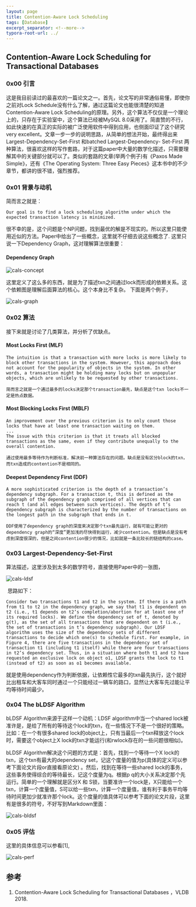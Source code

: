 ```yaml
---
layout: page
title: Contention-Aware Lock Scheduling
tags: [Database]
excerpt_separator: <!--more-->
typora-root-url: ../
---
```


## Contention-Aware Lock Scheduling for Transactional Databases 

### 0x00 引言

   这是我目前读过的最喜欢的一篇论文之一。首先，论文写的非常通俗易懂，即使你之前对Lock Schedule没有什么了解，通过这篇论文也能很清楚的知道Contention-Aware Lock Scheduling的原理。另外，这个算法不仅仅是一个理论上的，只存在于实验室中，这个算法已经被MySQL 8.0采用了。简直赞的不行，如此快速的在真正的实际的被广泛使用软件中得到应用，也侧面印证了这个研究very excellent。文章一步一步的说明思路，从简单的想法开始，最终得出来 Largest-Dependency-Set-First 和batched Largest-Dependency- Set-First 两种算法，很喜欢这样的写作套路，对于这篇paper中大量的数学化描述，只需要理解其中的关键部分就可以了。类似的套路的文章(举两个例子)有《Paxos Made Simple》，还有《The Operating System: Three Easy Pieces》这本书中的不少章节，都讲的很不错，强烈推荐。

### 0x01 背景与动机 

   简而言之就是：

```
Our goal is to find a lock scheduling algorithm under which the expected transaction latency is minimized.
```

  很不幸的是，这个问题是个NP问题，找到最优的解是不现实的。所以这里只能使用近似的方法。Paper中给出了一些概念，这里就不仔细去说这些概念了. 这里只说一下Dependency Graph，这对理解算法很重要：

#### Dependency Graph

![cals-concept](/assets/img/cals-concept.png)

 这里定义了这么多的东西，就是为了描述txn之间通过lock而形成的依赖关系。这个依赖图是理解后面算法的核心。这个本身比不复杂。 下面是两个例子，

![cals-graph](/assets/img/cals-graph.png)

### 0x02 算法

 接下来就是讨论了几类算法，并分析了优缺点。

#### Most Locks First (MLF) 

```
The intuition is that a transaction with more locks is more likely to block other transactions in the system. However, this approach does not account for the popularity of objects in the system. In other words, a transaction might be holding many locks but on unpopular objects, which are unlikely to be requested by other transactions.

简而言之就是一个通过最多的locks决定那个transaction最先，缺点是这个txn locks不一定是热点数据。
```

#### Most Blocking Locks First (MBLF) 

```
An improvement over the previous criterion is to only count those locks that have at least one transaction waiting on them.
...
The issue with this criterion is that it treats all blocked transactions as the same, even if they contribute unequally to the overall contention.

通过使用最多等待作为判断标准，解决前一种算法存在的问题。缺点是没有区分block的txn，而txn造成的contention不是相同的。
```

#### Deepest Dependency First (DDF) 

```
A more sophisticated criterion is the depth of a transaction’s dependency subgraph. For a transaction t, this is defined as the subgraph of the dependency graph comprised of all vertices that can reach t (and all edges between such vertices). The depth of t’s dependency subgraph is characterized by the number of transactions on the longest path in the subgraph that ends in t. 

DDF使用了dependency graph的深度来决定那个txn最先运行，就有可能让更对的dependency graph的“深度”更加浅的尽快得到运行，减少contention。但是缺点是没有考虑到深度很深的，但是之间contention很少的情况，比如就是一条比较长的链结构的case。
```

### 0x03 Largest-Dependency-Set-First 

 算法描述，这里涉及到太多的数学符号，直接使用Paper中的一张图，

![cals-ldsf](/assets/img/cals-ldsf.png)

​    思路如下：

```
Consider two transactions t1 and t2 in the system. If there is a path from t1 to t2 in the dependency graph, we say that t1 is dependent on t2 (i.e., t1 depends on t2’s completion/abortion for at least one of its required locks). We define the dependency set of t, denoted by g(t), as the set of all transactions that are dependent on t (i.e., the set of transactions in t’s dependency subgraph). Our LDSF algorithm uses the size of the dependency sets of different transactions to decide which one(s) to schedule first. For example, in Figure 4, there are five transactions in the dependency set of transaction t1 (including t1 itself) while there are four transactions in t2’s dependency set. Thus, in a situation where both t1 and t2 have requested an exclusive lock on object o1, LDSF grants the lock to t1 (instead of t2) as soon as o1 becomes available.
```

 就是使用dependency作为判断依据，让依赖性它最多的txn最先执行，这个就好比出租车和大客车同时通过一个只能经过一辆车的路口，显然让大客车先过能让平均等待时间最少。

### 0x04 The bLDSF Algorithm 

   bLDSF Algorithm来源于这样一个动机：LDSF algorithm中当一个shared lock被准许是，是给了所有的等待这个lock的txn，在一些情况下不是一个很好的策略。比如：在一个有很多shared lock的object上，只有当最后一个txn释放这个lock时，需要这个object上X lock的txn才能运行(和rwlock存在的一些问题很相似)。

   bLDSF Algorithm解决这个问题的方式是：首先，找到一个等待一个X lock的txn，这个txn有最大的dependency set，记这个度量的值为p(具体的定义可以参考下面论文片段or直接看原论文) 。然后，找到在等待一些shared lock的事务，这些事务使得综合的等待最长，记这个度量为q。根据p q的大小关系决定那个先运行。简单的一个理解就是区分X 和 S锁，当要准许一个lock是，X只能给一个txn，计算一个度量值，S可以给一些txn，计算一个度量值，谁有利于事务平均等待时间更加少就准许那个lock。这个度量的值具体可以参考下面的论文片段，这里有是很多的符号，不好写到Markdown里面：

![cals-bldsf](/assets/img/cals-bldsf.png)

### 0x05 评估

  这里的具体信息可以参看[1],

![cals-perf](/assets/img/cals-perf.png)

## 参考

1. Contention-Aware Lock Scheduling for Transactional Databases ，VLDB 2018.